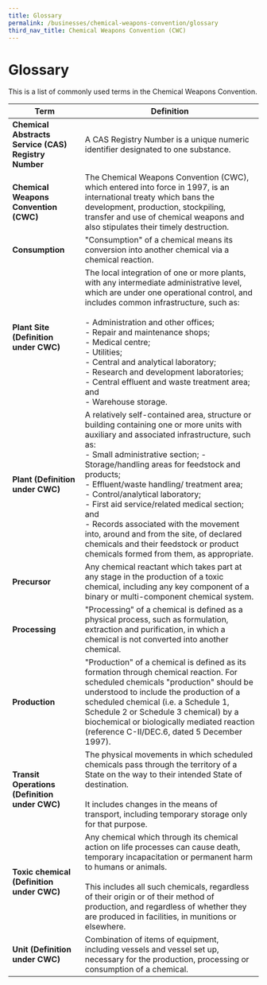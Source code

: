 ```yaml
---
title: Glossary
permalink: /businesses/chemical-weapons-convention/glossary
third_nav_title: Chemical Weapons Convention (CWC)
---
```


# Glossary

This is a list of commonly used terms in the Chemical Weapons Convention.

| Term | Definition |
|--|--|
| **Chemical Abstracts Service (CAS) Registry Number** | A CAS Registry Number is a unique numeric identifier designated to one substance. |
| **Chemical Weapons Convention (CWC)** | The Chemical Weapons Convention (CWC), which entered into force in 1997, is an international treaty which bans the development, production, stockpiling, transfer and use of chemical weapons and also stipulates their timely destruction. |
| **Consumption** | "Consumption" of a chemical means its conversion into another chemical via a chemical reaction. |
| **Plant Site (Definition under CWC)** | The local integration of one or more plants, with any intermediate administrative level, which are under one operational control, and includes common infrastructure, such as: <br><br> -   Administration and other offices; <br> -   Repair and maintenance shops; <br> -   Medical centre; <br> -   Utilities; <br> -   Central and analytical laboratory; <br> -   Research and development laboratories; <br> -   Central effluent and waste treatment area; and <br> -   Warehouse storage. |
| **Plant (Definition under CWC)** | A relatively self-contained area, structure or building containing one or more units with auxiliary and associated infrastructure, such as: <br>-   Small administrative section; -   Storage/handling areas for feedstock and products; <br> -   Effluent/waste handling/ treatment area; <br> -   Control/analytical laboratory; <br> -   First aid service/related medical section; and <br> -   Records associated with the movement into, around and from the site, of declared chemicals and their feedstock or product chemicals formed from them, as appropriate. |
| **Precursor** | Any chemical reactant which takes part at any stage in the production of a toxic chemical, including any key component of a binary or multi-component chemical system. |
| **Processing** | "Processing" of a chemical is defined as a physical process, such as formulation, extraction and purification, in which a chemical is not converted into another chemical. |
| **Production** | "Production" of a chemical is defined as its formation through chemical reaction. For scheduled chemicals "production" should be understood to include the production of a scheduled chemical (i.e. a Schedule 1, Schedule 2 or Schedule 3 chemical) by a biochemical or biologically mediated reaction (reference C-II/DEC.6, dated 5 December 1997). |
| **Transit Operations (Definition under CWC)** | The physical movements in which scheduled chemicals pass through the territory of a State on the way to their intended State of destination. <br><br> It includes changes in the means of transport, including temporary storage only for that purpose. |
| **Toxic chemical (Definition under CWC)** | Any chemical which through its chemical action on life processes can cause death, temporary incapacitation or permanent harm to humans or animals. <br><br> This includes all such chemicals, regardless of their origin or of their method of production, and regardless of whether they are produced in facilities, in munitions or elsewhere. |
| **Unit (Definition under CWC)** | Combination of items of equipment, including vessels and vessel set up, necessary for the production, processing or consumption of a chemical. |
